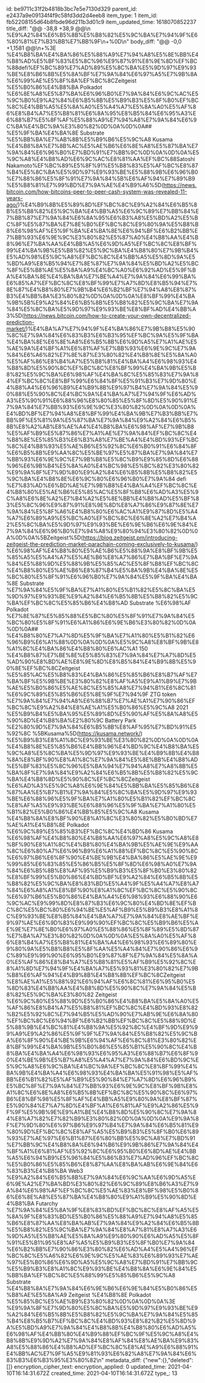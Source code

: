 id: be9711c31f2b4818b3bc7e5e7130d329
parent_id: e2437a9e09134f4f9c58fd3dd2d4eeb8
item_type: 1
item_id: fb52208155d64b8fbde96d211b3d01c9
item_updated_time: 1618070852237
title_diff: "@@ -38,8 +38,9 @@\\n %E9%A2%84%E6%B5%8B%E5%B8%82%E5%9C%BA%E7%94%9F%E6%80%81%E7%B3%BB%E7%BB%9F\\n+%0D\\n"
body_diff: "@@ -0,0 +1,1581 @@\\n+%3E %E4%B8%BA%E4%BA%86%E5%88%A9%E7%94%A8%E5%8E%BB%E4%B8%AD%E5%BF%83%E5%8C%96%E9%87%91%E8%9E%8D%EF%BC%88defi%EF%BC%89%E7%AD%89%E5%8C%BA%E5%9D%97%E9%93%BE%E8%B6%8B%E5%8A%BF%E7%9A%84%E6%97%A5%E7%9B%8A%E6%99%AE%E5%8F%8A%EF%BC%8CZeitgeist %E5%B0%86%E4%B8%BA Polkadot %E6%8E%A8%E5%87%BA%E6%96%B0%E7%9A%84%E6%9C%AC%E5%9C%B0%E9%A2%84%E6%B5%8B%E5%B9%B3%E5%8F%B0%EF%BC%8C%E4%BB%A5%E5%8A%A0%E5%A4%A7%E5%8A%A0%E5%AF%86%E8%B4%A7%E5%B8%81%E6%8A%95%E8%B5%84%E6%95%A3%E6%88%B7%E5%8F%AF%E5%88%A9%E7%94%A8%E7%9A%84%E6%9C%BA%E4%BC%9A%E3%80%82%0D%0A%0D%0A## %E5%9F%BA%E4%BA%8E Substrate %E5%BB%BA%E7%AB%8B%E5%B9%B6%E5%9C%A8 Kusama %E4%B8%8A%E7%8B%AC%E5%AE%B6%E6%8E%A8%E5%87%BA%E7%9A%84%E6%96%B0%E7%BD%91%E7%BB%9C%0D%0A%0D%0A%E5%9C%A8%E4%B8%AD%E6%9C%AC%E8%81%AA%EF%BC%88Satoshi Nakamoto%EF%BC%89%E5%8F%91%E5%B8%83%E5%AF%BC%E8%87%B4%E5%8C%BA%E5%9D%97%E9%93%BE%E5%88%9B%E6%96%B0%E7%88%86%E5%8F%91%E7%9A%84%5B%E6%AF%94%E7%89%B9%E5%B8%81%E7%99%BD%E7%9A%AE%E4%B9%A6%5D(https://news.bitcoin.com/how-bitcoins-peer-to-peer-cash-system-was-revealed-11-years-ago/)%E4%B9%8B%E5%89%8D%EF%BC%8C%E9%A2%84%E6%B5%8B%E5%B8%82%E5%9C%BA%E4%BB%A5%E6%9C%89%E7%BB%84%E7%BB%87%E7%9A%84%E6%8A%95%E6%B3%A8%E5%BD%A2%E5%BC%8F%E5%87%BA%E7%8E%B0%EF%BC%8C%E9%80%9A%E5%B8%B8%E6%98%AF%E5%9F%BA%E4%BA%8E%E6%94%BF%E6%B2%BB%E7%BB%93%E6%9E%9C%E3%80%82%E5%87%A0%E4%B8%AA%E4%B8%96%E7%BA%AA%E4%BB%A5%E6%9D%A5%EF%BC%8C%E8%BF%99%E4%BA%9B%E5%B8%82%E5%9C%BA%E4%B8%80%E7%9B%B4%E5%AD%98%E5%9C%A8%EF%BC%8C%E4%BB%A5%E5%8D%9A%E5%BD%A9%E8%B5%94%E7%8E%87%E7%9A%84%E5%BD%A2%E5%BC%8F%E5%B8%AE%E5%8A%A9%E4%BC%A0%E6%92%AD%E5%9F%BA%E4%BA%8E%E4%BA%BA%E7%BE%A4%E7%9A%84%E6%99%BA%E6%85%A7%EF%BC%8C%E8%BF%99%E7%A7%8D%E8%B5%94%E7%8E%87%E4%B8%80%E7%9B%B4%E6%B2%BF%E7%94%A8%E8%87%B3%E4%BB%8A%E3%80%82%0D%0A%0D%0A%E8%BF%99%E4%BA%9B%5B%E9%A2%84%E6%B5%8B%E5%B8%82%E5%9C%BA%E7%9A%84%E5%8C%BA%E5%9D%97%E9%93%BE%E8%BF%AD%E4%BB%A3%5D(https://news.bitcoin.com/how-to-create-your-own-decentralized-prediction-market/)%E4%BA%A7%E7%94%9F%E4%BA%86%E7%9B%B8%E5%90%8C%E7%9A%84%E6%83%B3%E6%B3%95%EF%BC%9A%E5%9F%BA%E4%BA%8E%E6%8E%A8%E6%B5%8B%E6%9D%A5%E7%A1%AE%E5%AE%9A%E4%BF%A1%E6%81%AF%E7%BB%93%E6%9E%9C%E7%9A%84%E6%A6%82%E7%8E%87%E3%80%82%E4%B8%8E%E5%8A%A0%E5%AF%86%E8%B4%A7%E5%B8%81%E4%BA%A4%E6%98%93%E4%B8%8D%E5%90%8C%EF%BC%8C%E8%BF%99%E4%BA%9B%E5%B8%82%E5%9C%BA%E6%98%AF%E4%BA%8C%E5%85%83%E7%9A%84%EF%BC%8C%E8%BF%99%E6%84%8F%E5%91%B3%E7%9D%80%E4%B8%A4%E6%96%B9%E4%B9%8B%E9%97%B4%E7%9A%84%E5%90%88%E5%90%8C%E4%BC%9A%E4%BA%A7%E7%94%9F%E6%AD%A3%E5%90%91%E6%88%96%E8%80%85%E5%8F%8D%E5%90%91%E7%9A%84%E7%BB%93%E6%9E%9C%E3%80%82%0D%0A%0D%0A%E4%BD%BF%E7%94%A8%E8%BF%99%E4%BA%9B%E7%B3%BB%E7%BB%9F%E5%81%9A%E5%87%BA%E7%9A%84%E9%A2%84%E6%B5%8B%E8%A2%AB%E8%AE%A4%E4%B8%BA%E6%98%AF%E7%9B%B8%E5%AF%B9%E5%87%86%E7%A1%AE%E7%9A%84%EF%BC%8C%E4%B8%8E%E5%85%B3%E6%B3%A8%E7%BE%A4%E4%BD%93%EF%BC%8C%E4%B8%93%E5%AE%B6%E5%92%8C%E6%B0%91%E6%84%8F%E6%B5%8B%E9%AA%8C%E5%BE%97%E5%87%BA%E7%9A%84%E7%BB%93%E6%9E%9C%E7%9B%B8%E5%8C%B9%E9%85%8D%E6%88%96%E6%9B%B4%E5%8A%A0%E4%BC%98%E5%BC%82%E3%80%82%E9%9A%8F%E7%9D%80%E9%A2%84%E6%B5%8B%E5%B8%82%E5%9C%BA%E4%B8%8E%E6%9C%80%E6%96%B0%E7%9A%84 defi %E7%83%AD%E6%BD%AE%E7%9B%B8%E4%BA%A4%EF%BC%8C%E4%B8%80%E5%AE%B6%E5%85%AC%E5%8F%B8%E6%AD%A3%E5%9C%A8%E6%8E%A2%E7%B4%A2%E5%8E%BB%E4%B8%AD%E5%BF%83%E5%8C%96%E9%87%91%E8%9E%8D%E8%A7%86%E9%87%8E%E7%9A%84%E5%8F%A6%E4%B8%80%E6%AC%A1%E9%87%8D%E5%A4%A7%E6%89%A9%E5%BC%A0%EF%BC%8C%E6%8E%A2%E7%B4%A2%E5%8C%BA%E5%9D%97%E9%93%BE%E6%9E%B6%E6%9E%84%E7%9A%84%E6%96%B0%E7%94%A8%E9%80%94%E3%80%82%0D%0A%0D%0A%5BZeitgeist%5D(https://blog.zeitgeist.pm/introducing-zeitgeist-the-prediction-market-parachain-coming-exclusively-to-kusama/) %E6%98%AF%E4%B8%80%E5%AE%B6%E5%88%9A%E8%BF%9B%E5%85%A5%E5%A4%A7%E5%AE%B6%E8%A7%86%E7%BA%BF%E7%9A%84%E5%88%9D%E5%88%9B%E5%85%AC%E5%8F%B8%EF%BC%8C%E4%B8%80%E5%AE%B6%E8%87%B4%E5%8A%9B%E4%BA%8E%E5%BC%80%E5%8F%91%E6%96%B0%E7%9A%84%E5%9F%BA%E4%BA%8E Substrate %E7%9A%84%E5%9F%BA%E7%A1%80%E5%B1%82%E5%8C%BA%E5%9D%97%E9%93%BE%E9%A2%84%E6%B5%8B%E5%B8%82%E5%9C%BA%EF%BC%8C%E5%85%B6%E4%B8%AD Substrate %E6%98%AF Polkadot %E7%8E%87%E5%85%88%E5%BC%80%E5%8F%91%E7%9A%84%E5%BC%80%E5%8F%91%E6%A1%86%E6%9E%B6%E3%80%82%0D%0A%0D%0A## %E4%B8%80%E7%A7%8D%E5%9F%BA%E7%A1%80%E5%B1%82%E6%96%B9%E6%A1%88%0D%0A%0D%0A%E5%9C%A8%E8%BF%9B%E8%A1%8C%E4%BA%86%E4%B8%80%E6%AC%A1 150 %E4%B8%87%E7%BE%8E%E5%85%83%E7%9A%84%E7%A7%8D%E5%AD%90%E8%BD%AE%E8%9E%8D%E8%B5%84%E4%B9%8B%E5%90%8E%EF%BC%8CZeitgeist %E5%85%AC%E5%B8%83%E4%BA%86%E5%85%B6%E8%B7%AF%E7%BA%BF%E5%9B%BE%E3%80%82%E8%AF%A5%E9%A1%B9%E7%9B%AE%E5%B0%86%E5%AE%8C%E5%85%A8%E7%94%B1%E6%8C%81%E6%9C%89%E5%85%B6%E5%8E%9F%E7%94%9F ZTG token %E7%9A%84%E7%94%A8%E6%88%B7%E7%AE%A1%E7%90%86%EF%BC%8C%E9%A2%84%E8%AE%A1%E5%B0%86%E5%9C%A8 2021 %E5%B9%B4%E5%BA%95%E5%89%8D%E5%90%AF%E5%8A%A8%E5%90%8D%E4%B8%BA%E2%80%9C Battery Park %E2%80%9D%E7%9A%84%E6%B5%8B%E8%AF%95%E7%BD%91%E5%92%8C  %5BKusama%5D(https://kusama.network/) %E5%B9%B3%E8%A1%8C%E9%93%BE%E3%80%82%0D%0A%0D%0A%E4%B8%8E%E5%85%B6%E4%BB%96%E4%BD%9C%E4%B8%BA%E5%9C%A8%E5%8C%BA%E5%9D%97%E9%93%BE%E4%B9%8B%E4%B8%8A%E8%BF%90%E8%A1%8C%E7%9A%84%E5%8E%BB%E4%B8%AD%E5%BF%83%E5%8C%96%E5%BA%94%E7%94%A8%E7%A8%8B%E5%BA%8F%E7%9A%84%E9%A2%84%E6%B5%8B%E5%B8%82%E5%9C%BA%E4%B8%8D%E5%90%8C%EF%BC%8CZeitgeist %E6%AD%A3%E5%9C%A8%E6%9E%84%E5%BB%BA%E5%85%B6%E8%87%AA%E5%B7%B1%E7%9A%84%E5%8C%BA%E5%9D%97%E9%93%BE%E6%88%96%E5%9F%BA%E7%A1%80%E5%B1%82%EF%BC%8C%E8%AF%A5%E9%93%BE%E6%88%96%E5%9F%BA%E7%A1%80%E5%B1%82%E5%B0%86%E4%BB%85%E5%9C%A8 Kusama %E4%B8%8A%E8%BF%90%E8%A1%8C%E3%80%82%E5%B0%BD%E7%AE%A1%E4%B8%8E Polkadot %E6%9C%89%E5%85%B3%EF%BC%8C%E4%BD%86 Kusama %E6%98%AF%E4%B8%80%E4%B8%AA%E6%97%A8%E5%9C%A8%E8%BF%90%E8%A1%8C%E4%B8%80%E4%BA%9B%E5%AE%9E%E9%AA%8C%E6%80%A7%E6%96%B9%E6%A1%88%EF%BC%8C%E5%90%8C%E6%97%B6%E6%8F%90%E4%BE%9B%E4%BA%86%E5%AE%9E%E9%99%85%E6%83%85%E5%86%B5%E5%8F%8D%E6%98%A0%E7%9A%84%E6%B5%8B%E8%AF%95%E5%B9%B3%E5%8F%B0%E3%80%82%E8%BF%99%E5%B0%86%E4%BD%BF%E9%A2%84%E6%B5%8B%E5%B8%82%E5%9C%BA%E8%83%BD%E5%A4%9F%E5%A4%A7%E8%A7%84%E6%A8%A1%E8%BF%90%E8%A1%8C%EF%BC%8C%E5%90%8C%E6%97%B6%E5%B0%86%E4%BA%A4%E6%98%93%E6%88%90%E6%9C%AC%E9%99%8D%E8%87%B3%E6%9C%80%E4%BD%8E%EF%BC%8C%E5%BC%80%E6%94%BE%E5%AF%B9%E5%B9%B3%E8%A1%8C%E9%93%BE%E8%B5%84%E4%BA%A7%E7%9A%84%E8%AE%BF%E9%97%AE%E6%9D%83%E9%99%90%EF%BC%8C%E5%B9%B6%E5%AE%9E%E7%8E%B0%E6%97%A0%E5%88%86%E5%8F%89%E5%8D%87%E7%BA%A7%E3%80%82%0D%0A%0D%0A%E5%8A%A0%E5%AF%86%E8%B4%A7%E5%B8%81%E4%BA%A4%E6%98%93%E6%89%80%E9%80%9A%E5%B8%B8%E5%8F%AA%E5%A4%84%E7%90%86%E6%9C%89%E9%99%90%E6%95%B0%E9%87%8F%E7%9A%84%E5%8A%A0%E5%AF%86%E8%B4%A7%E5%B8%81%E5%AF%B9%E5%92%8C%E8%A1%8D%E7%94%9F%E4%BA%A7%E5%93%81%E3%80%82%E7%9B%B8%E6%AF%94%E4%B9%8B%E4%B8%8B%EF%BC%8CZeitgeist %E8%AE%A1%E5%88%92%E6%94%AF%E6%8C%81%E6%95%B0%E5%8D%83%E4%B8%AA%E4%B8%8D%E5%90%8C%E7%9A%84%E5%B8%82%E5%9C%BA%E3%80%82 Zeitgeist %E6%9C%80%E5%88%9D%E5%B0%86%E4%B8%BA%E5%8A%A0%E5%AF%86%E8%B4%A7%E5%B8%81%EF%BC%8C%E4%BD%93%E8%82%B2%E5%92%8C%E7%94%B5%E5%AD%90%E7%AB%9E%E6%8A%80%EF%BC%8C%E6%94%BF%E6%B2%BB%EF%BC%8C%E5%88%9D%E5%88%9B%E4%BC%81%E4%B8%9A%E5%92%8C%E4%BF%9D%E9%99%A9%E9%A2%86%E5%9F%9F%E7%9A%84%E5%B8%82%E5%9C%BA%E6%8F%90%E4%BE%9B%E6%94%AF%E6%8C%81%E3%80%82%E8%BF%99%E4%BA%9B%E5%B0%86%E5%85%B1%E5%90%8C%E4%B8%BA%E4%BA%A4%E6%98%93%E6%95%A3%E6%88%B7%E6%8F%90%E4%BE%9B%E5%B7%A8%E5%A4%A7%E7%9A%84%E6%BD%9C%E5%9C%A8%E6%9C%BA%E4%BC%9A%EF%BC%8C%E8%BF%99%E4%BA%9B%E4%BA%A4%E6%98%93%E4%BA%BA%E5%91%98%E5%AF%BB%E6%B1%82%E5%AF%B9%E5%90%84%E7%A7%8D%E6%96%B9%E5%BC%8F%E7%9A%84%E7%BB%93%E6%9E%9C%E8%BF%9B%E8%A1%8C%E6%8E%A8%E6%B5%8B%EF%BC%8C%E5%90%8C%E6%97%B6%E8%BF%98%E5%8F%AF%E4%BB%A5%E9%80%9A%E8%BF%87%E5%90%84%E7%A7%8D%E4%BF%A1%E6%81%AF%E9%A2%86%E5%9F%9F%E5%9B%9E%E9%A1%BE%E4%B8%8D%E5%90%8C%E7%9A%84%E8%A7%82%E7%82%B9%E3%80%82%0D%0A%0D%0A%E9%9A%8F%E7%9D%80%E6%97%B6%E9%97%B4%E7%9A%84%E6%B5%81%E9%80%9D%EF%BC%8C%E8%AF%A5%E5%B9%B3%E5%8F%B0%E6%89%93%E7%AE%97%E6%B1%87%E6%80%BB%E5%9C%A8%E7%BD%91%E7%BB%9C%E4%B8%8A%E6%94%B6%E9%9B%86%E7%9A%84%E4%BF%A1%E6%81%AF%E5%92%8C%E6%95%B0%E6%8D%AE%E4%BB%A5%E6%94%B9%E5%96%84%E5%86%B3%E7%AD%96%EF%BC%8C%E5%B0%86%E5%85%B6%E8%87%AA%E8%BA%AB%E6%9E%84%E6%83%B3%E4%B8%BA Web3 %E9%A2%84%E6%B5%8B%E7%9A%84%E6%9C%AA%E6%9D%A5%E6%9E%A2%E7%BA%BD%E3%80%82%E6%9C%89%E8%B6%A3%E7%9A%84%E6%98%AF%EF%BC%8C%E5%AE%83%E8%BF%98%E5%B0%86%E6%8E%A8%E5%87%BA%E4%B8%80%E9%A1%B9%E5%90%8D%E4%B8%BA Futarchy %E7%9A%84%E5%8A%9F%E8%83%BD%EF%BC%8C%E8%AF%A5%E5%8A%9F%E8%83%BD%E5%B0%86%E5%88%A9%E7%94%A8%E5%85%B6%E8%87%AA%E8%BA%AB%E7%9A%84%E9%A2%84%E6%B5%8B%E5%B8%82%E5%9C%BA%E7%9A%84%E8%A7%81%E8%A7%A3%E6%9D%A5%E5%B8%AE%E5%8A%A9%E9%80%90%E6%AD%A5%E5%8F%91%E5%B1%95%E8%AF%A5%E5%B9%B3%E5%8F%B0%E7%9A%84%E6%B2%BB%E7%90%86%E3%80%82%E6%AD%A4%E5%A4%96%EF%BC%8C%E5%A6%82%E6%9E%9C%E5%AE%83%E6%89%93%E7%AE%97%E5%B0%86%E6%9D%A5%E5%9C%A8%E7%BD%91%E7%BB%9C%E5%B9%B3%E8%A1%8C%E9%93%BE%E4%B8%8A%E6%9E%84%E5%BB%BA%EF%BC%8C%E5%88%99%E5%85%B6%E5%9C%A8 Substrate %E4%B8%8A%E7%9A%84%E6%9E%B6%E6%9E%84%E5%B0%86%E5%B8%AE%E5%8A%A9 Zeitgeist %E4%B8%8E Polkadot %E5%85%BC%E5%AE%B9%E3%80%82%0D%0A%0D%0A%3E %E9%9A%8F%E7%9D%80%E5%8C%BA%E5%9D%97%E9%93%BE%E9%A2%84%E6%B5%8B%E5%B8%82%E5%9C%BA%E7%9A%84%E5%85%B4%E8%B5%B7%EF%BC%8C%E4%BD%93%E8%82%B2%E5%8D%9A%E5%BD%A9%E7%9A%84%E4%B8%8B%E4%B8%80%E6%AD%A5%E6%98%AF%E4%BB%80%E4%B9%88%EF%BC%9F%E5%9C%A8%E4%B8%8B%E9%9D%A2%E7%9A%84%E8%AF%84%E8%AE%BA%E9%83%A8%E5%88%86%E4%B8%AD%EF%BC%8C%E8%AE%A9%E6%88%91%E4%BB%AC%E7%9F%A5%E9%81%93%E6%82%A8%E7%9A%84%E6%83%B3%E6%B3%95%E3%80%82\\n"
metadata_diff: {"new":{},"deleted":[]}
encryption_cipher_text: 
encryption_applied: 0
updated_time: 2021-04-10T16:14:31.672Z
created_time: 2021-04-10T16:14:31.672Z
type_: 13